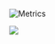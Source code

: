 ![Metrics](https://metrics.lecoq.io/tekken420weed)


![](https://komarev.com/ghpvc/?username=tekken420weed&label=Odwiedzenia+Profilu)
